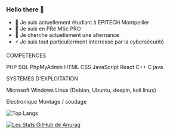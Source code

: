 ### Hello there 👋

- 🔭 Je suis actuellement étudiant à EPITECH Montpellier
- 🌱 Je suis en PRé MSc PRO
- 👯 Je cherche actuellement une alternance
- ⚡ Je suis tout particulierment interressé par la cybersécurité

COMPETENCES

PHP
SQL
PhpMyAdmin
HTML
CSS
JavaScript
React
C++
C
java

SYSTEMES D'EXPLOITATION

Microsoft Windows
Linux (Debian, Ubuntu, deepin, kali linux)

Electronique
Montage / soudage 

![Top Langs](https://github-readme-stats.vercel.app/api/top-langs/?username=caillau-thomas&theme=tokyonight)

[![Les Stats GitHub de Anurag](https://github-readme-stats.vercel.app/api?username=caillau-thomas)](https://github.com/anuraghazra/github-readme-stats)

